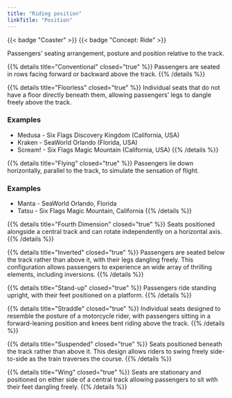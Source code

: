 ```yaml
---
title: "Riding position"
linkTitle: "Position"
---
```

{{< badge "Coaster" >}}
{{< badge "Concept: Ride" >}}

Passengers' seating arrangement, posture and position relative to the track.

{{% details title="Conventional" closed="true" %}}
Passengers are seated in rows facing forward or backward above the track.
{{% /details %}}

{{% details title="Floorless" closed="true" %}}
Individual seats that do not have a floor directly beneath them, allowing passengers' legs to dangle freely above the track.

### Examples
* Medusa - Six Flags Discovery Kingdom (California, USA)
* Kraken - SeaWorld Orlando (Florida, USA)
* Scream! - Six Flags Magic Mountain (California, USA)
{{% /details %}}

{{% details title="Flying" closed="true" %}}
Passengers lie down horizontally, parallel to the track, to simulate the sensation of flight.

### Examples
* Manta - SeaWorld Orlando, Florida
* Tatsu - Six Flags Magic Mountain, California
{{% /details %}}

{{% details title="Fourth Dimension" closed="true" %}}
Seats positioned alongside a central track and can rotate independently on a horizontal axis.
{{% /details %}}

{{% details title="Inverted" closed="true" %}}
Passengers are seated below the track rather than above it, with their legs dangling freely. This configuration allows passengers to experience an wide array of thrilling elements, including inversions.
{{% /details %}}

{{% details title="Stand-up" closed="true" %}}
Passengers ride standing upright, with their feet positioned on a platform.
{{% /details %}}

{{% details title="Straddle" closed="true" %}}
Individual seats designed to resemble the posture of a motorcycle rider, with passengers sitting in a forward-leaning position and knees bent riding above the track.
{{% /details %}}

{{% details title="Suspended" closed="true" %}}
Seats positioned beneath the track rather than above it. This design allows riders to swing freely side-to-side as the train traverses the course.
{{% /details %}}

{{% details title="Wing" closed="true" %}}
Seats are stationary and positioned on either side of a central track allowing passengers to sit with their feet dangling freely.
{{% /details %}}
